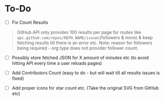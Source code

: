 # To-Do

- [ ] Fix Count Results 

> GitHub API only provides 100 results per page for routes like <code>api.github.com/repos/REPO_NAME/issues</code>(followers & more) & keep fetching results till there is an error etc. Note: reason for followers being required - org type does not provider follower count. 


- [ ] Possibly store fetched JSON for X amount of minutes etc (to avoid hitting API every time a user reloads pages)

- [ ] Add Contributors Count (easy to do - but will wait till all results issues is fixed) 

- [ ] Add proper icons for star count etc. (Take the original SVG from GitHub etc) 

